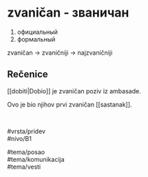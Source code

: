 # zvaničan - званичан

1. официальный
2. формальный

zvaničan → zvaničniji → najzvaničniji

## Rečenice

[[dobiti|Dobio]] je zvaničan poziv iz ambasade.

Ovo je bio njihov prvi zvaničan [[sastanak]].

<br>

#vrsta/pridev  
#nivo/B1  

#tema/posao  
#tema/komunikacija  
#tema/vesti  
